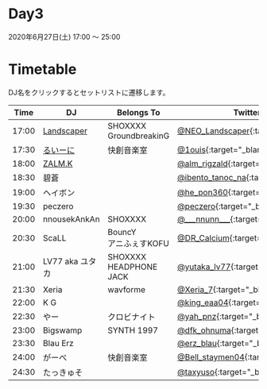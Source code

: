 # Day3

2020年6月27日(土) 17:00 ～ 25:00

# Timetable
DJ名をクリックするとセットリストに遷移します。

| Time  | DJ | Belongs To | Twitter |
| ------ | ------ | ------ | ------ |
| 17:00 | [Landscaper](../setlist/day3/01_Landscaper.md) | SHOXXXX <br> GroundbreakinG  | [@NEO_Landscaper](https://twitter.com/NEO_Landscaper){:target="_blank"}  |
| 17:30 | [るいーに](../setlist/day3/02_1ouis.md) | 快創音楽室 | [@1ouis](https://twitter.com/1ouis){:target="_blank"}  |
| 18:00 | [ZALM.K](../setlist/day3/03_ZALM_K.md) |  | [@alm_rigzald](https://twitter.com/alm_rigzald){:target="_blank"}  |
| 18:30 | 碧蒼 | | [@ibento_tanoc_na](https://twitter.com/ibento_tanoc_na){:target="_blank"}  |
| 19:00 | ヘイボン |  | [@he_pon360](https://twitter.com/he_pon360){:target="_blank"}  |
| 19:30 | peczero |  | [@peczero](https://twitter.com/peczero){:target="_blank"}  |
| 20:00 | nnousekAnkAn | SHOXXXX | [@\_\_\_nnunn\_\_\_](https://twitter.com/___nnunn___){:target="_blank"}  |
| 20:30 | ScaLL | BouncY <br> アニふぇすKOFU | [@DR_Calcium](https://twitter.com/DR_Calcium){:target="_blank"}  |
| 21:00 | LV77 aka ユタカ | SHOXXXX <br> HEADPHONE JACK | [@yutaka_lv77](https://twitter.com/yutaka_lv77){:target="_blank"} |
| 21:30 | Xeria | wavforme | [@Xeria_7](https://twitter.com/Xeria_7){:target="_blank"}  |
| 22:00 | K G | | [@king_eaa04](https://twitter.com/king_eaa04){:target="_blank"}  |
| 22:30 | やー | クロビナイト | [@yah_pnz](https://twitter.com/yah_pnz){:target="_blank"}  |
| 23:00 | Bigswamp | SYNTH 1997　| [@dfk_ohnuma](https://twitter.com/dfk_ohnuma){:target="_blank"}  |
| 23:30 | Blau Erz | | [@erz_blau](https://twitter.com/erz_blau){:target="_blank"}  |
| 24:00 | がーべ | 快創音楽室 | [@Bell_staymen04](https://twitter.com/Bell_staymen04){:target="_blank"}  |
| 24:30 | たっきゅそ | | [@taxyuso](https://twitter.com/taxyuso){:target="_blank"}  |
